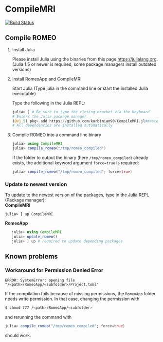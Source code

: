 # CompileMRI

[![Build Status](https://github.com/korbinian90/CompileMRI.jl/workflows/CI/badge.svg)](https://github.com/korbinian90/CompileMRI.jl/actions)

## Compile ROMEO

1. Install Julia

   Please install Julia using the binaries from this page https://julialang.org. (Julia 1.5 or newer is required, some package managers install outdated versions)

2. Install RomeoApp and CompileMRI

   Start Julia (Type julia in the command line or start the installed Julia executable)

   Type the following in the Julia REPL:
   ```julia
   julia> ] # Be sure to type the closing bracket via the keyboard
   # Enters the Julia package manager
   (@v1.5) pkg> add https://github.com/korbinian90/CompileMRI.jl#master
   # All dependencies are installed automatically
   ```

3. Compile ROMEO into a command line binary

   ```julia
   julia> using CompileMRI
   julia> compile_romeo("/tmp/romeo_compiled")
   ```
   If the folder to output the binary (here `/tmp/romeo_compiled`) already exists, the additional keyword argument `force=true` is required:
   ```julia
   julia> compile_romeo("/tmp/romeo_compiled"; force=true)
   ```
   
### Update to newest version
To update to the newest version of the packages, type in the Julia REPL (Package manager):  
**CompileMRI**
```
julia> ] up CompileMRI
```
**RomeoApp**
```julia
   julia> using CompileMRI
   julia> update_romeo()
   julia> ] up # required to update depending packages
```

## Known problems
### Workaround for Permission Denied Error
``` 
ERROR: SystemError: opening file "/<path>/RomeoApp/<subfolder>/Project.toml"
``` 
If the compilation fails because of missing permissions, the `RomeoApp` folder needs write permission. In that case, changing the permission with
```bash
$ chmod 777 /<path>/RomeoApp/<subfolder>
```
and rerunning the command with
```julia
julia> compile_romeo("/tmp/romeo_compiled"; force=true)
```
should work.
